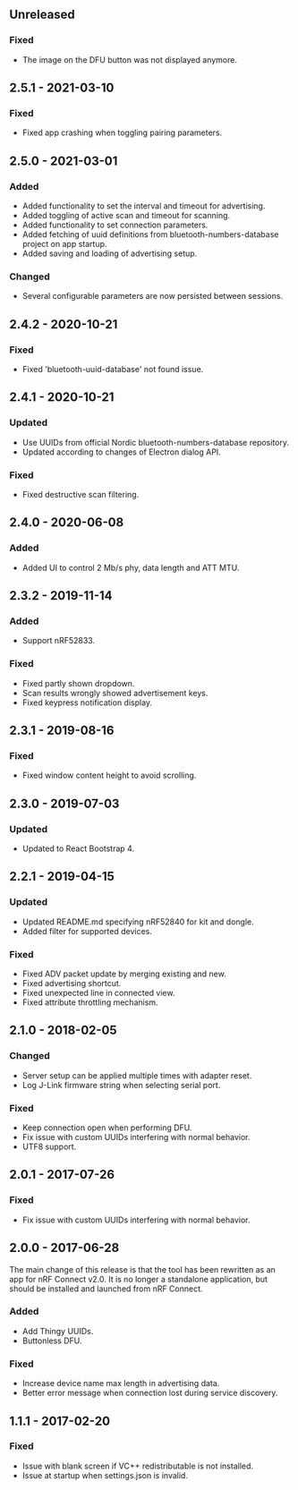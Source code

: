 ## Unreleased
### Fixed
- The image on the DFU button was not displayed anymore.

## 2.5.1 - 2021-03-10
### Fixed
- Fixed app crashing when toggling pairing parameters.

## 2.5.0 - 2021-03-01
### Added
- Added functionality to set the interval and timeout for advertising.
- Added toggling of active scan and timeout for scanning.
- Added functionality to set connection parameters.
- Added fetching of uuid definitions from bluetooth-numbers-database project on app startup.
- Added saving and loading of advertising setup.
### Changed
- Several configurable parameters are now persisted between sessions.

## 2.4.2 - 2020-10-21
### Fixed
- Fixed 'bluetooth-uuid-database' not found issue.

## 2.4.1 - 2020-10-21
### Updated
- Use UUIDs from official Nordic bluetooth-numbers-database repository.
- Updated according to changes of Electron dialog API.
### Fixed
- Fixed destructive scan filtering.

## 2.4.0 - 2020-06-08
### Added
- Added UI to control 2 Mb/s phy, data length and ATT MTU.

## 2.3.2 - 2019-11-14
### Added
- Support nRF52833.
### Fixed
- Fixed partly shown dropdown.
- Scan results wrongly showed advertisement keys.
- Fixed keypress notification display.

## 2.3.1 - 2019-08-16
### Fixed
- Fixed window content height to avoid scrolling.

## 2.3.0 - 2019-07-03
### Updated
- Updated to React Bootstrap 4.

## 2.2.1 - 2019-04-15
### Updated
- Updated README.md specifying nRF52840 for kit and dongle.
- Added filter for supported devices.
### Fixed
- Fixed ADV packet update by merging existing and new.
- Fixed advertising shortcut.
- Fixed unexpected line in connected view.
- Fixed attribute throttling mechanism.

## 2.1.0 - 2018-02-05
### Changed
- Server setup can be applied multiple times with adapter reset.
- Log J-Link firmware string when selecting serial port.
### Fixed
- Keep connection open when performing DFU.
- Fix issue with custom UUIDs interfering with normal behavior.
- UTF8 support.

## 2.0.1 - 2017-07-26
### Fixed
- Fix issue with custom UUIDs interfering with normal behavior.

## 2.0.0 - 2017-06-28
The main change of this release is that the tool has been rewritten as an app for nRF Connect v2.0. It is no longer a standalone application, but should be installed and launched from nRF Connect.
### Added
- Add Thingy UUIDs.
- Buttonless DFU.
### Fixed
- Increase device name max length in advertising data.
- Better error message when connection lost during service discovery.

## 1.1.1 - 2017-02-20
### Fixed
- Issue with blank screen if VC++ redistributable is not installed.
- Issue at startup when settings.json is invalid.
